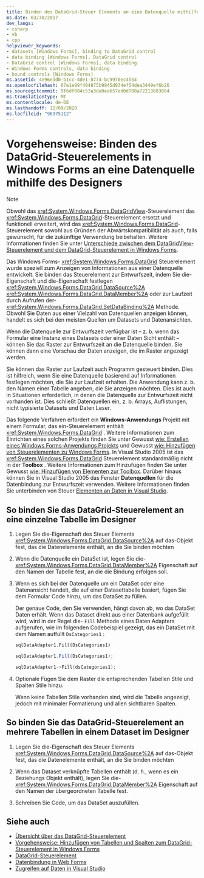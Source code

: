```yaml
---
title: Binden des DataGrid-Steuer Elements an eine Datenquelle mithilfe des Designers
ms.date: 03/30/2017
dev_langs:
- csharp
- vb
- cpp
helpviewer_keywords:
- datasets [Windows Forms], binding to DataGrid control
- data binding [Windows Forms], DataGrid control
- DataGrid control [Windows Forms], data binding
- Windows Forms controls, data binding
- bound controls [Windows Forms]
ms.assetid: 4e96e3d0-b1cc-4de1-8774-bc9970ec4554
ms.openlocfilehash: 67e1e99f404875b9945d934ef54dea3449ef6b26
ms.sourcegitcommit: 9f6df084c53a3da0ea657ed0d708a72213683084
ms.translationtype: MT
ms.contentlocale: de-DE
ms.lasthandoff: 12/09/2020
ms.locfileid: "96975112"
---
```

# <a name="how-to-bind-the-windows-forms-datagrid-control-to-a-data-source-using-the-designer"></a>Vorgehensweise: Binden des DataGrid-Steuerelements in Windows Forms an eine Datenquelle mithilfe des Designers

> [!NOTE]
> Obwohl das <xref:System.Windows.Forms.DataGridView>-Steuerelement das <xref:System.Windows.Forms.DataGrid>-Steuerelement ersetzt und funktionell erweitert, wird das <xref:System.Windows.Forms.DataGrid>-Steuerelement sowohl aus Gründen der Abwärtskompatibilität als auch, falls gewünscht, für die zukünftige Verwendung beibehalten. Weitere Informationen finden Sie unter [Unterschiede zwischen dem DataGridView-Steuerelement und dem DataGrid-Steuerelement in Windows Forms](differences-between-the-windows-forms-datagridview-and-datagrid-controls.md).

 Das Windows Forms- <xref:System.Windows.Forms.DataGrid> Steuerelement wurde speziell zum Anzeigen von Informationen aus einer Datenquelle entwickelt. Sie binden das Steuerelement zur Entwurfszeit, indem Sie die-Eigenschaft und die-Eigenschaft festlegen <xref:System.Windows.Forms.DataGrid.DataSource%2A> <xref:System.Windows.Forms.DataGrid.DataMember%2A> oder zur Laufzeit durch Aufrufen der- <xref:System.Windows.Forms.DataGrid.SetDataBinding%2A> Methode. Obwohl Sie Daten aus einer Vielzahl von Datenquellen anzeigen können, handelt es sich bei den meisten Quellen um Datasets und Datenansichten.

 Wenn die Datenquelle zur Entwurfszeit verfügbar ist – z. b. wenn das Formular eine Instanz eines Datasets oder einer Daten Sicht enthält – können Sie das Raster zur Entwurfszeit an die Datenquelle binden. Sie können dann eine Vorschau der Daten anzeigen, die im Raster angezeigt werden.

 Sie können das Raster zur Laufzeit auch Programm gesteuert binden. Dies ist hilfreich, wenn Sie eine Datenquelle basierend auf Informationen festlegen möchten, die Sie zur Laufzeit erhalten. Die Anwendung kann z. b. den Namen einer Tabelle angeben, die Sie anzeigen möchten. Dies ist auch in Situationen erforderlich, in denen die Datenquelle zur Entwurfszeit nicht vorhanden ist. Dies schließt Datenquellen ein, z. b. Arrays, Auflistungen, nicht typisierte Datasets und Daten Leser.

 Das folgende Verfahren erfordert ein **Windows-Anwendungs** Projekt mit einem Formular, das ein-Steuerelement enthält <xref:System.Windows.Forms.DataGrid> . Weitere Informationen zum Einrichten eines solchen Projekts finden Sie unter Gewusst [wie: Erstellen eines Windows Forms-Anwendungs Projekts](/visualstudio/ide/step-1-create-a-windows-forms-application-project) und Gewusst [wie: Hinzufügen von Steuerelementen zu Windows Forms](how-to-add-controls-to-windows-forms.md). In Visual Studio 2005 ist das <xref:System.Windows.Forms.DataGrid> Steuerelement standardmäßig nicht in der **Toolbox** . Weitere Informationen zum Hinzufügen finden Sie unter Gewusst [wie: Hinzufügen von Elementen zur Toolbox](/previous-versions/visualstudio/visual-studio-2010/ms165355(v=vs.100)). Darüber hinaus können Sie in Visual Studio 2005 das Fenster **Datenquellen** für die Datenbindung zur Entwurfszeit verwenden. Weitere Informationen finden Sie unterbinden von Steuer [Elementen an Daten in Visual Studio](/visualstudio/data-tools/bind-controls-to-data-in-visual-studio).

## <a name="to-data-bind-the-datagrid-control-to-a-single-table-in-the-designer"></a>So binden Sie das DataGrid-Steuerelement an eine einzelne Tabelle im Designer

1. Legen Sie die-Eigenschaft des Steuer Elements <xref:System.Windows.Forms.DataGrid.DataSource%2A> auf das-Objekt fest, das die Datenelemente enthält, an die Sie binden möchten

2. Wenn die Datenquelle ein DataSet ist, legen Sie die- <xref:System.Windows.Forms.DataGrid.DataMember%2A> Eigenschaft auf den Namen der Tabelle fest, an die die Bindung erfolgen soll.

3. Wenn es sich bei der Datenquelle um ein DataSet oder eine Datenansicht handelt, die auf einer Datasettabelle basiert, fügen Sie dem Formular Code hinzu, um das DataSet zu füllen.

     Der genaue Code, den Sie verwenden, hängt davon ab, wo das DataSet Daten erhält. Wenn das Dataset direkt aus einer Datenbank aufgefüllt wird, wird in der Regel die- `Fill` Methode eines Daten Adapters aufgerufen, wie im folgenden Codebeispiel gezeigt, das ein DataSet mit dem Namen auffüllt `DsCategories1` :

    ```vb
    sqlDataAdapter1.Fill(DsCategories1)
    ```

    ```csharp
    sqlDataAdapter1.Fill(DsCategories1);
    ```

    ```cpp
    sqlDataAdapter1->Fill(dsCategories1);
    ```

4. Optionale Fügen Sie dem Raster die entsprechenden Tabellen Stile und Spalten Stile hinzu.

     Wenn keine Tabellen Stile vorhanden sind, wird die Tabelle angezeigt, jedoch mit minimaler Formatierung und allen sichtbaren Spalten.

## <a name="to-data-bind-the-datagrid-control-to-multiple-tables-in-a-dataset-in-the-designer"></a>So binden Sie das DataGrid-Steuerelement an mehrere Tabellen in einem Dataset im Designer

1. Legen Sie die-Eigenschaft des Steuer Elements <xref:System.Windows.Forms.DataGrid.DataSource%2A> auf das-Objekt fest, das die Datenelemente enthält, an die Sie binden möchten

2. Wenn das Dataset verknüpfte Tabellen enthält (d. h., wenn es ein Beziehungs Objekt enthält), legen Sie die- <xref:System.Windows.Forms.DataGrid.DataMember%2A> Eigenschaft auf den Namen der übergeordneten Tabelle fest.

3. Schreiben Sie Code, um das DataSet auszufüllen.

## <a name="see-also"></a>Siehe auch

- [Übersicht über das DataGrid-Steuerelement](datagrid-control-overview-windows-forms.md)
- [Vorgehensweise: Hinzufügen von Tabellen und Spalten zum DataGrid-Steuerelement in Windows Forms](how-to-add-tables-and-columns-to-the-windows-forms-datagrid-control.md)
- [DataGrid-Steuerelement](datagrid-control-windows-forms.md)
- [Datenbindung in Web Forms](../windows-forms-data-binding.md)
- [Zugreifen auf Daten in Visual Studio](/visualstudio/data-tools/accessing-data-in-visual-studio)
